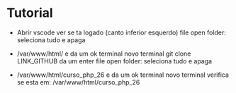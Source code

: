 # Tutorial
- Abrir vscode ver se ta logado (canto inferior esquerdo) file open folder: seleciona tudo e apaga

- /var/www/html/ e da um ok terminal novo terminal git clone LINK_GITHUB da um enter file open folder: seleciona tudo e apaga

- /var/www/html/curso_php_26 e da um ok terminal novo terminal verifica se esta em: /var/www/html/curso_php_26

